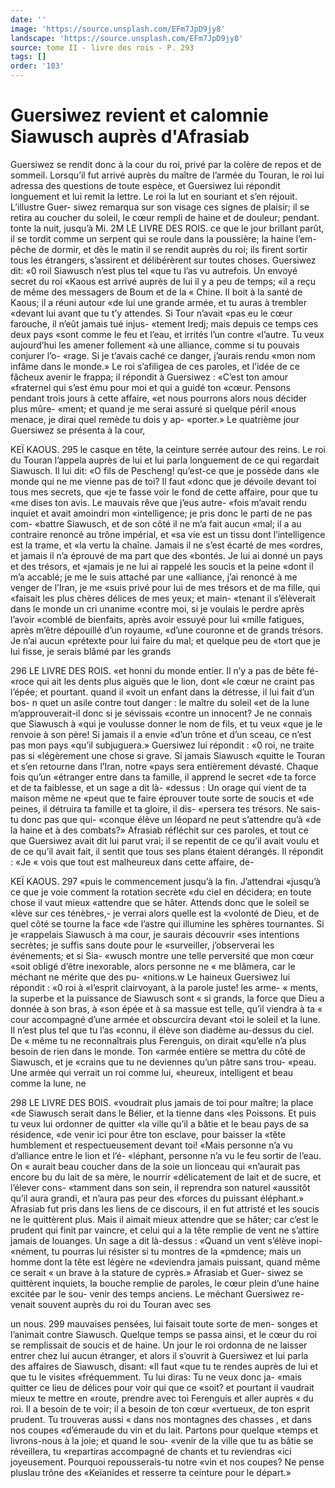 ```yaml
---
date: ''
image: 'https://source.unsplash.com/EFm7JpD9jy8'
landscape: 'https://source.unsplash.com/EFm7JpD9jy8'
source: tome II - livre des rois - P. 293
tags: []
order: '103'
---
```


# Guersiwez revient et calomnie Siawusch auprès d'Afrasiab

Guersiwez se rendit donc à la cour du roi, privé par la colère de repos et de sommeil. Lorsqu’il fut arrivé auprès du maître de l’armée du Touran, le roi lui
adressa des questions de toute espèce, et Guersiwez lui répondit longuement et lui remit la lettre. Le roi la lut en souriant et s’en réjouit. L’illustre Guer-
siwez remarqua sur son visage ces signes de plaisir; il se retira au coucher du soleil, le cœur rempli de haine et de douleur; pendant. tonte la nuit, jusqu’à
Mi.
2M LE LIVRE DES ROIS.
ce que le jour brillant parût, il se tordit comme un serpent qui se roule dans la poussière; la haine l’em- pêche de dormir, et dès le matin il se rendit auprès du roi; ils firent sortir tous les étrangers, s’assirent
et délibérèrent sur toutes choses.
Guersiwez dit: «0 roil Siawusch n’est plus tel «que tu l’as vu autrefois. Un envoyé secret du roi «Kaous est arrivé auprès de lui il y a peu de temps;
«il a reçu de même des messagers de Boum et de la
« Chine. Il boit à la santé de Kaous; il a réuni autour
«de lui une grande armée, et tu auras à trembler «devant lui avant que tu t’y attendes. Si Tour n’avait
«pas eu le cœur farouche, il n’eût jamais tué injus- «tement Iredj; mais depuis ce temps ces deux pays
«sont comme le feu et l’eau, et irrités l’un contre «l’autre. Tu veux aujourd’hui les amener follement
«à une alliance, comme si tu pouvais conjurer l’o- «rage. Si je t’avais caché ce danger, j’aurais rendu
«mon nom infâme dans le monde.» Le roi s’afiligea
de ces paroles, et l’idée de ce fâcheux avenir le frappa; il répondit à Guersiwez : «C’est ton amour «fraternel qui s’est ému pour moi et qui a guidé ton «cœur. Pensons pendant trois jours à cette affaire, «et nous pourrons alors nous décider plus mûre- «ment; et quand je me serai assuré si quelque péril
«nous menace, je dirai quel remède tu dois y ap- «porter.»
Le quatrième jour Guersiwez se présenta à la cour,

KEÏ KAOUS. 295 le casque en tête, la ceinture serrée autour des reins.
Le roi du Touran l’appela auprès de lui et lui parla longuement de ce qui regardait Siawusch. Il lui dit: «O fils de Pescheng! qu’est-ce que je possède dans
«le monde qui ne me vienne pas de toi? Il faut «donc que je dévoile devant toi tous mes secrets, que
«je te fasse voir le fond de cette affaire, pour que tu «me dises ton avis. Le mauvais rêve que j’eus autre- «fois m’avait rendu inquiet et avait amoindri mon «intelligence; je pris donc le parti de ne pas com- «battre Siawusch, et de son côté il ne m’a fait aucun
«mal; il a au contraire renoncé au trône impérial, et «sa vie est un tissu dont l’intelligence est la trame, et «la vertu la chaîne. Jamais il ne s’est écarté de mes «ordres, et jamais il n’a éprouvé de ma part que des «bontés. Je lui ai donné un pays et des trésors, et «jamais je ne lui ai rappelé les soucis et la peine «dont il m’a accablé; je me le suis attaché par une «alliance, j’ai renoncé à me venger de l’Iran, je me
«suis privé pour lui de mes trésors et de ma fille, qui «faisait les plus chères délices de mes yeux; et main- «tenant il s’élèverait dans le monde un cri unanime «contre moi, si je voulais le perdre après l’avoir «comblé de bienfaits, après avoir essuyé pour lui «mille fatigues, après m’être dépouillé d’un royaume,
«d’une couronne et de grands trésors. Je n’ai aucun «prétexte pour lui faire du mal; et quelque peu de «tort que je lui fisse, je serais blâmé par les grands

296 LE LIVRE DES ROIS.
«et honni du monde entier. Il n’y a pas de bête fé-
«roce qui ait les dents plus aiguës que le lion, dont «le cœur ne craint pas l’épée; et pourtant. quand il
«voit un enfant dans la détresse, il lui fait d’un bos-
n quet un asile contre tout danger : le maître du soleil «et de la lune m’approuverait-il donc si je sévissais «contre un innocent? Je ne connais que Siawusch à «qui je voulusse donner le nom de fils, et tu veux «que je le renvoie à son père! Si jamais il a envie «d’un trône et d’un sceau, ce n’est pas mon pays
«qu’il subjuguera.»
Guersiwez lui répondit : «0 roi, ne traite pas si «légèrement une chose si grave. Si jamais Siawusch «quitte le Touran et s’en retourne dans l’Iran, notre «pays sera entièrement dévasté. Chaque fois qu’un «étranger entre dans ta famille, il apprend le secret «de ta force et de ta faiblesse, et un sage a dit là- «dessus : Un orage qui vient de ta maison même ne «peut que te faire éprouver toute sorte de soucis et «de peines, il détruira ta famille et ta gloire, il dis- «persera tes trésors. Ne sais-tu donc pas que qui- «conque élève un léopard ne peut s’attendre qu’à
«de la haine et à des combats?»
Afrasiab réfléchit sur ces paroles, et tout ce que
Guersiwez avait dit lui parut vrai; il se repentit de
ce qu’il avait voulu et de ce qu’il avait fait, il sentit que tous ses plans étaient dérangés. Il répondit : «Je
« vois que tout est malheureux dans cette affaire, de-

KEÏ KAOUS. 297 «puis le commencement jusqu’à la fin. J’attendrai
«jusqu’à ce que je voie comment la rotation secrète
«du ciel en décidera; en toute chose il vaut mieux «attendre que se hâter. Attends donc que le soleil se «lève sur ces ténèbres,- je verrai alors quelle est la «volonté de Dieu, et de quel côté se tourne la face
«de l’astre qui illumine les sphères tournantes. Si je «rappelais Siawusch à ma cour, je saurais découvrir «ses intentions secrètes; je suffis sans doute pour le «surveiller, j’observerai les événements; et si Sia- «wusch montre une telle perversité que mon cœur «soit obligé d’être inexorable, alors personne ne
« me blâmera, car le méchant ne mérite que des pu- «nitions.w
Le haineux Guersiwez lui répondit : «0 roi à «l’esprit clairvoyant, à la parole juste! les arme-
« ments, la superbe et la puissance de Siawusch sont « si grands, la force que Dieu a donnée à son bras, à
«son épée et à sa massue est telle, qu’il viendra à ta
« cour accompagné d’une armée et obscurcira devant
«toi le soleil et la lune. Il n’est plus tel que tu l’as «connu, il élève son diadème au-dessus du ciel. De
« même tu ne reconnaîtrais plus Ferenguis, on dirait «qu’elle n’a plus besoin de rien dans le monde. Ton «armée entière se mettra du côté de Siawusch, et je «crains que tu ne deviennes qu’un pâtre sans trou-
«peau. Une armée qui verrait un roi comme lui, «heureux, intelligent et beau comme la lune, ne

298 LE LIVRE DES BOIS.
«voudrait plus jamais de toi pour maître; la place «de Siawusch serait dans le Bélier, et la tienne dans «les Poissons. Et puis tu veux lui ordonner de quitter «la ville qu’il a bâtie et le beau pays de sa résidence,
«de venir ici pour être ton esclave, pour baisser la «tête humblement et respectueusement devant toi! «Mais personne n’a vu d’alliance entre le lion et l’é-
«léphant, personne n’a vu le feu sortir de l’eau. On
« aurait beau coucher dans de la soie un lionceau qui «n’aurait pas encore bu du lait de sa mère, le nourrir «délicatement de lait et de sucre, et l’élever cons- «tamment dans son sein, il reprendra son naturel «aussitôt qu’il aura grandi, et n’aura pas peur des
«forces du puissant éléphant.»
Afrasiab fut pris dans les liens de ce discours, il en fut attristé et les soucis ne le quittèrent plus. Mais
il aimait mieux attendre que se hâter; car c’est le prudent qui finit par vaincre, et celui qui a la tête remplie de vent ne s’attire jamais de louanges. Un sage a dit là-dessus : «Quand un vent s’élève inopi-
«nément, tu pourras lui résister si tu montres de la «pmdence; mais un homme dont la tête est légère ne «deviendra jamais puissant, quand même ce serait
« un brave à la stature de cyprès.» Afrasiab et Guer- siwez se quittèrent inquiets, la bouche remplie de paroles, le cœur plein d’une haine excitée par le sou-
venir des temps anciens. Le méchant Guersiwez re- venait souvent auprès du roi du Touran avec ses

un nous. 299 mauvaises pensées, lui faisait toute sorte de men-
songes et l’animait contre Siawusch. Quelque temps se passa ainsi, et le cœur du roi se remplissait de soucis et de haine.
Un jour le roi ordonna de ne laisser entrer chez lui aucun étranger, et alors il s’ouvrit à Guersiwez et
lui parla des affaires de Siawusch, disant: «Il faut «que tu te rendes auprès de lui et que tu le visites «fréquemment. Tu lui diras: Tu ne veux donc ja- «mais quitter ce lieu de délices pour voir qui que ce «soit? et pourtant il vaudrait mieux te mettre en
«route, prendre avec toi Ferenguis et aller auprès
« du roi. Il a besoin de te voir; il a besoin de ton cœur «vertueux, de ton esprit prudent. Tu trouveras aussi « dans nos montagnes des chasses , et dans nos coupes «d’émeraude du vin et du lait. Partons pour quelque «temps et livrons-nous à la joie; et quand le sou- «venir de la ville que tu as bâtie se réveillera, tu «repartiras accompagné de chants et tu reviendras «ici joyeusement. Pourquoi repousserais-tu notre «vin et nos coupes? Ne pense pluslau trône des
«Keïanides et resserre ta ceinture pour le départ.»
